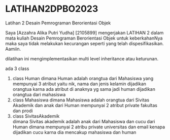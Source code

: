 # LATIHAN2DPBO2023
Latihan 2 Desain Pemrograman Berorientasi Objek

Saya [Azzahra Alika Putri Yudha] [2105899]
mengerjakan LATIHAN 2 dalam mata kuliah Desain Pemrograman Berorientasi Objek
untuk keberkahanNya maka saya tidak melakukan kecurangan seperti yang telah dispesifikasikan.
Aamiin.

dilatihan ini mengimplementasikan multi level inheritance atau keturunan.

ada 3 class 
1. class Human 
   dimana Human adalah orangtua dari Mahasiswa yang mempunyai 3 atribut yaitu nik, nama dan jenis kelamin
   dijadikan orangtua karna ada atribut di anaknya yg sama jadi human dijadikan orangtua dari mahasiswa
3. class Mahasiswa 
   dimana Mahasiswa adalah orangtua dari Sivitas Akademik dan anak dari Human mempunyai 2 atribut private fakultas dan prodi
5. class SivitasAkademik  
   dimana Sivitas akademik adalah anak dari Mahasiswa dan cucu dari Human dimana mempunyai 2 atribu private universitas dan email
   kenapa dijadikan cucu karna dia mencakup mahasiswa dan human 
